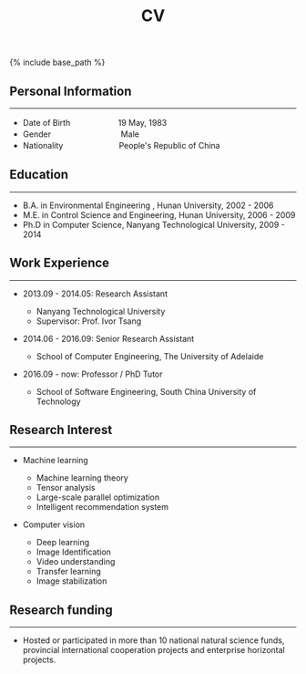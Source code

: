 ﻿---
layout: archive
title: "CV"
permalink: /cv/
author_profile: true
redirect_from:
  - /resume
---

{% include base_path %}

Personal Information
----------
*******
* Date of Birth　　　　　　19 May, 1983
* Gender　　　　　　　　 &ensp;Male
* Nationality　　　　　　　People's Republic of China

Education
----------
*******
* B.A. in Environmental Engineering , Hunan University, 2002 - 2006
* M.E. in Control Science and Engineering, Hunan University, 2006 - 2009
* Ph.D in Computer Science, Nanyang Technological University, 2009 - 2014

Work Experience
----------
*******
* 2013.09 - 2014.05: Research Assistant
  * Nanyang Technological University
  * Supervisor: Prof. Ivor Tsang

* 2014.06 - 2016.09: Senior Research Assistant
  * School of Computer Engineering, The University of Adelaide

* 2016.09 - now: Professor / PhD Tutor
  * School of Software Engineering, South China University of Technology


Research Interest
--------
********
* Machine learning 
  * Machine learning theory
  * Tensor analysis
  * Large-scale parallel optimization
  * Intelligent recommendation system

* Computer vision
  * Deep learning
  * Image Identification
  * Video understanding
  * Transfer learning
  * Image stabilization

Research funding
---------
********
* Hosted or participated in more than 10 national natural science funds, provincial international cooperation projects and enterprise horizontal projects.

<!-- Programming Skills
----------
*******
* Strong programming ability in C/C++.
* Familiar with Python programming. -->
